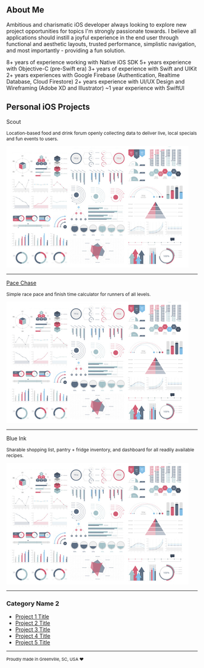 ## About Me

Ambitious and charismatic iOS developer always looking to explore new project opportunities for topics I'm strongly passionate towards. I believe all applications should instill a joyful experience in the end user through functional and aesthetic layouts, trusted performance, simplistic navigation, and most importantly - providing a fun solution.

8+ years of experience working with Native iOS SDK
5+ years experience with Objective-C (pre-Swift era)
3+ years of experience with Swift and UIKit
2+ years experiences with Google Firebase (Authentication, Realtime Database, Cloud Firestore)
2+ years experience with UI/UX Design and Wireframing (Adobe XD and Illustrator)
~1 year experience with SwiftUI

## Personal iOS Projects

Scout
<p style="font-size:12px">Location-based food and drink forum openly collecting data to deliver live, local specials and fun events to users.</p>
<img src="images/dummy_thumbnail.jpg?raw=true"/>

---
[Pace Chase](https://apps.apple.com/us/app/pace-chase/id1458293500)
<p style="font-size:12px">Simple race pace and finish time calculator for runners of all levels.</p>
<img src="images/dummy_thumbnail.jpg?raw=true"/>

---
Blue Ink
<p style="font-size:12px">Sharable shopping list, pantry + fridge inventory, and dashboard for all readily available recipes.</p>
<img src="images/dummy_thumbnail.jpg?raw=true"/>

---

### Category Name 2

- [Project 1 Title](http://example.com/)
- [Project 2 Title](http://example.com/)
- [Project 3 Title](http://example.com/)
- [Project 4 Title](http://example.com/)
- [Project 5 Title](http://example.com/)

---
<p style="font-size:11px">Proudly made in Greenville, SC, USA ❤️</p>
